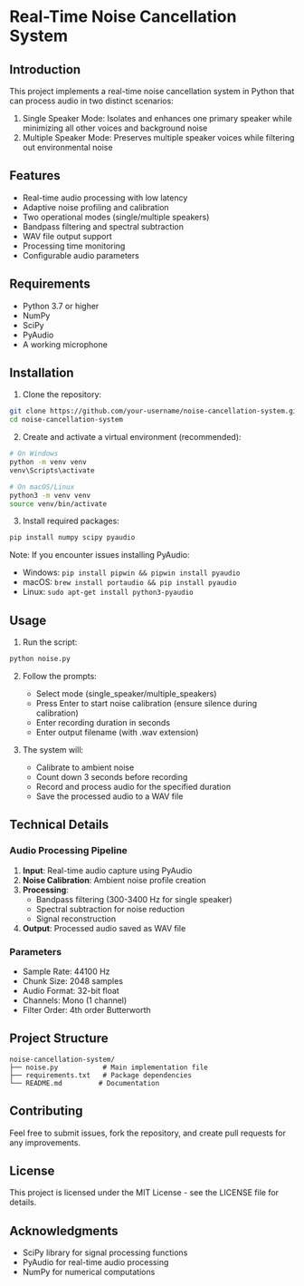 # Real-Time Noise Cancellation System

## Introduction
This project implements a real-time noise cancellation system in Python that can process audio in two distinct scenarios:
1. Single Speaker Mode: Isolates and enhances one primary speaker while minimizing all other voices and background noise
2. Multiple Speaker Mode: Preserves multiple speaker voices while filtering out environmental noise

## Features
- Real-time audio processing with low latency
- Adaptive noise profiling and calibration
- Two operational modes (single/multiple speakers)
- Bandpass filtering and spectral subtraction
- WAV file output support
- Processing time monitoring
- Configurable audio parameters

## Requirements
- Python 3.7 or higher
- NumPy
- SciPy
- PyAudio
- A working microphone

## Installation

1. Clone the repository:
```bash
git clone https://github.com/your-username/noise-cancellation-system.git
cd noise-cancellation-system
```

2. Create and activate a virtual environment (recommended):
```bash
# On Windows
python -m venv venv
venv\Scripts\activate

# On macOS/Linux
python3 -m venv venv
source venv/bin/activate
```

3. Install required packages:
```bash
pip install numpy scipy pyaudio
```

Note: If you encounter issues installing PyAudio:
- Windows: `pip install pipwin && pipwin install pyaudio`
- macOS: `brew install portaudio && pip install pyaudio`
- Linux: `sudo apt-get install python3-pyaudio`

## Usage

1. Run the script:
```bash
python noise.py
```

2. Follow the prompts:
   - Select mode (single_speaker/multiple_speakers)
   - Press Enter to start noise calibration (ensure silence during calibration)
   - Enter recording duration in seconds
   - Enter output filename (with .wav extension)

3. The system will:
   - Calibrate to ambient noise
   - Count down 3 seconds before recording
   - Record and process audio for the specified duration
   - Save the processed audio to a WAV file

## Technical Details

### Audio Processing Pipeline
1. **Input**: Real-time audio capture using PyAudio
2. **Noise Calibration**: Ambient noise profile creation
3. **Processing**:
   - Bandpass filtering (300-3400 Hz for single speaker)
   - Spectral subtraction for noise reduction
   - Signal reconstruction
4. **Output**: Processed audio saved as WAV file

### Parameters
- Sample Rate: 44100 Hz
- Chunk Size: 2048 samples
- Audio Format: 32-bit float
- Channels: Mono (1 channel)
- Filter Order: 4th order Butterworth

## Project Structure
```
noise-cancellation-system/
├── noise.py           # Main implementation file
├── requirements.txt   # Package dependencies
└── README.md         # Documentation
```

## Contributing
Feel free to submit issues, fork the repository, and create pull requests for any improvements.

## License
This project is licensed under the MIT License - see the LICENSE file for details.

## Acknowledgments
- SciPy library for signal processing functions
- PyAudio for real-time audio processing
- NumPy for numerical computations
